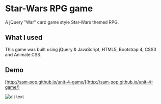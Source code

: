 # Star-Wars RPG game
A jQuery "War" card game style Star-Wars themed RPG. 

## What I used

This game was built using jQuery & JavaScript, HTML5, Bootstrap 4, CSS3 and Animate.CSS.

## Demo

[http://sam-pop.github.io/unit-4-game/](http://sam-pop.github.io/unit-4-game/)

![alt text](https://s9.postimg.cc/nvm13ibvz/Screenshot_2018-05-20_Star_Wars_RPG.png "Screenshot")
